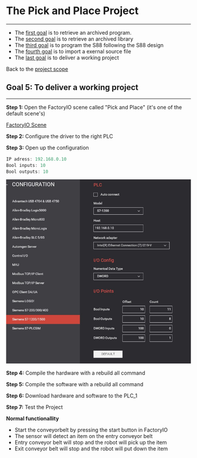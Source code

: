 # The Pick and Place Project
_____________________________________
-   The [first goal](../Ex02/Subchapter04_1.md) is to retrieve an archived program.
-   The [second goal](../Ex02/Subchapter04_2.md) is to retrieve an archived library
-   The [third goal](../Ex02/Subchapter04_3.md) is to program the S88 following the S88 design
-   The [fourth goal](../Ex02/Subchapter04_4.md) is to import a exernal source file
-   The [last goal](../Ex02/Subchapter04_5.md) is to deliver a working project

Back to the [project scope](../Ex02/Subchapter04.md)

## Goal 5: To deliver a working project
_____________________________________

**Step 1:** Open the FactoryIO scene called "Pick and Place" (it's one of the default scene's)

[FactoryIO Scene](./Ex02/Documents/Pick&Place.factoryio)

**Step 2:** Configure the driver to the right PLC

**Step 3:** Open up the configuration

```javascript
IP adress: 192.168.0.10
Bool inputs: 10
Bool outputs: 10
```
![FactoryIO Drive configuration ](../Ex02/Images/DriveConfiguration.jpg)

**Step 4:** Compile the hardware with a rebuild all command

**Step 5:** Compile the software with a rebuild all command

**Step 6:** Download hardware and software to the PLC_1

**Step 7:** Test the Project

__Normal functionallity__
- Start the conveyorbelt by pressing the start button in FactoryIO
- The sensor will detect an item on the entry conveyor belt
- Entry conveyor belt will stop and the robot will pick up the item
- Exit conveyor belt will stop and the robot will put down the item
